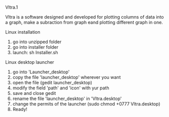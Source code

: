 Vltra.1

Vltra is a software designed and developed for plotting columns of data into a graph, make a subraction from graph eand plotting different graph in one.



Linux installation

1) go into unzipped folder
2) go into installer folder
3) launch: sh Installer.sh

Linux desktop launcher

1) go into 'Launcher_desktop'
2) copy the file 'launcher_desktop' wherever you want
3) open the file (gedit launcher_desktop)
4) modify the field 'path' and 'icon' with yur path
5) save and close gedit
6) rename the file 'launcher_desktop' in 'Vltra.desktop'
7) change the permits of the launcher (sudo chmod +0777 Vltra.desktop)
8) Ready!
